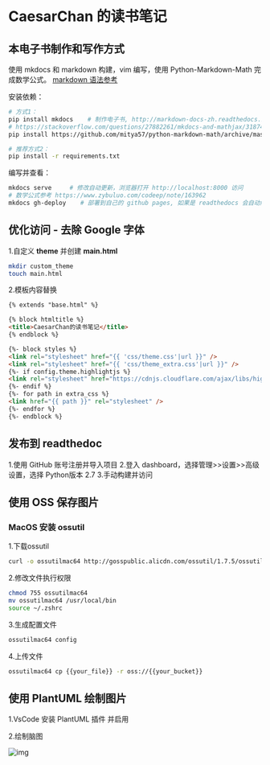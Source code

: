 # CaesarChan 的读书笔记

## 本电子书制作和写作方式

使用 mkdocs 和 markdown 构建，vim 编写，使用  Python-Markdown-Math 完成数学公式。
[markdown 语法参考](http://xianbai.me/learn-md/article/about/readme.html)

安装依赖：

```sh
# 方式1：
pip install mkdocs    # 制作电子书, http://markdown-docs-zh.readthedocs.io/zh_CN/latest/
# https://stackoverflow.com/questions/27882261/mkdocs-and-mathjax/31874157
pip install https://github.com/mitya57/python-markdown-math/archive/master.zip

# 推荐方式2：
pip install -r requirements.txt
```

编写并查看：

```sh
mkdocs serve     # 修改自动更新，浏览器打开 http://localhost:8000 访问
# 数学公式参考 https://www.zybuluo.com/codeep/note/163962
mkdocs gh-deploy    # 部署到自己的 github pages, 如果是 readthedocs 会自动触发构建
```

## 优化访问 - 去除 Google 字体

1.自定义 **theme** 并创建 **main.html**

```bash
mkdir custom_theme
touch main.html
```

2.模板内容替换

```html
{% extends "base.html" %}

{% block htmltitle %}
<title>CaesarChan的读书笔记</title>
{% endblock %}

{%- block styles %}
<link rel="stylesheet" href="{{ 'css/theme.css'|url }}" />
<link rel="stylesheet" href="{{ 'css/theme_extra.css'|url }}" />
{%- if config.theme.highlightjs %}
<link rel="stylesheet" href="https://cdnjs.cloudflare.com/ajax/libs/highlight.js/10.5.0/styles/github.min.css" />
{%- endif %}
{%- for path in extra_css %}
<link href="{{ path }}" rel="stylesheet" />
{%- endfor %}
{%- endblock %}

```

## 发布到 readthedoc

1.使用 GitHub 账号注册并导入项目
2.登入 dashboard，选择管理>>设置>>高级设置，选择 Python版本 2.7
3.手动构建并访问

## 使用 OSS 保存图片

### MacOS 安装 ossutil

1.下载ossutil

```bash
curl -o ossutilmac64 http://gosspublic.alicdn.com/ossutil/1.7.5/ossutilmac64
```

2.修改文件执行权限

```bash
chmod 755 ossutilmac64
mv ossutilmac64 /usr/local/bin 
source ~/.zshrc
```

3.生成配置文件

```bash
ossutilmac64 config
```

4.上传文件

```bash
ossutilmac64 cp {{your_file}} -r oss://{{your_bucket}}
```

## 使用 PlantUML 绘制图片

1.VsCode 安装 PlantUML 插件 并启用

2.绘制脑图  

![img](https://hugopost.oss-cn-shanghai.aliyuncs.com/index/%E7%AE%80%E4%BB%8B.png?Expires=1627913834&OSSAccessKeyId=TMP.3KgJZkLLtDzR4HyNuiG1AciprTeafZneJUyaB4an3EFT7MBHErb97dXJ8bt5SJVy6j8J7siVGzWg7k5ipMdQvFHCLjmM29&Signature=FM%2ByaAY%2BcJ7vfQ2bs8GEy0h4g94%3D&response-content-type=application%2Foctet-stream)  
